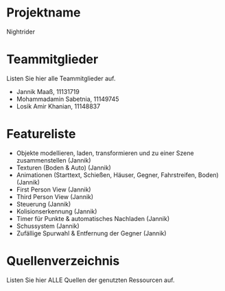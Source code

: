 # Projektname
Nightrider

# Teammitglieder
Listen Sie hier alle Teammitglieder auf.

- Jannik Maaß, 11131719
- Mohammadamin Sabetnia, 11149745
- Losik Amir Khanian, 11148837


# Featureliste
- Objekte modellieren, laden, transformieren und zu einer Szene zusammenstellen (Jannik)
- Texturen (Boden & Auto) (Jannik)
- Animationen (Starttext, Schießen, Häuser, Gegner, Fahrstreifen, Boden) (Jannik)
- First Person View (Jannik)
- Third Person View (Jannik)
- Steuerung (Jannik)
- Kolisionserkennung (Jannik)
- Timer für Punkte & automatisches Nachladen (Jannik)
- Schussystem (Jannik)
- Zufällige Spurwahl & Entfernung der Gegner (Jannik)

# Quellenverzeichnis
Listen Sie hier ALLE Quellen der genutzten Ressourcen auf.
